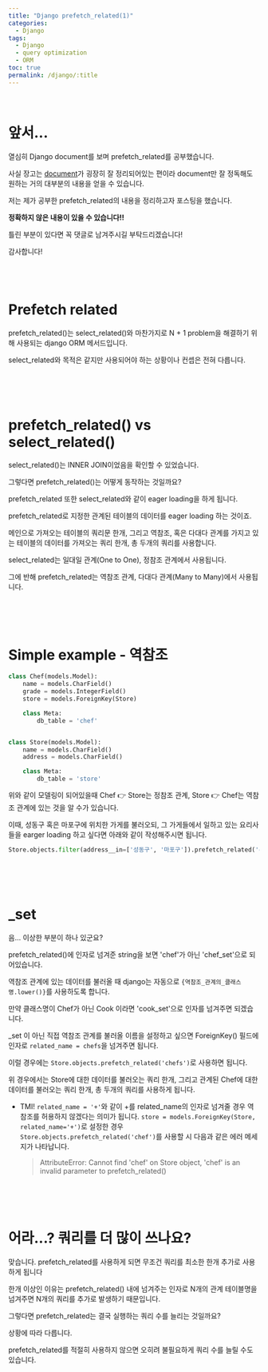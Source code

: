 ```yaml
---
title: "Django prefetch_related(1)"
categories:
  - Django
tags:
  - Django
  - query optimization
  - ORM
toc: true
permalink: /django/:title
---
```

<br>

# 앞서...

열심히 Django document를 보며 prefetch_related를 공부했습니다.

사실 장고는 [document](https://docs.djangoproject.com/en/3.2/ref/models/querysets/#prefetch-related)가 굉장히 잘 정리되어있는
편이라 document만 잘 정독해도 원하는 거의 대부분의 내용을 얻을 수 있습니다.

저는 제가 공부한 prefetch_related의 내용을 정리하고자 포스팅을 했습니다.

**정확하지 않은 내용이 있을 수 있습니다!!**

틀린 부분이 있다면 꼭 댓글로 남겨주시길 부탁드리겠습니다!

감사합니다!
<br>
<br>
<br>
<br>

# Prefetch related

prefetch_related()는 select_related()와 마찬가지로 N + 1 problem을 해결하기 위해 사용되는 django ORM 메서드입니다.

select_related와 목적은 같지만 사용되어야 하는 상황이나 컨셉은 전혀 다릅니다.

<br>
<br>
<br>

# prefetch_related() vs select_related()

select_related()는 INNER JOIN이었음을 확인할 수 있었습니다.

그렇다면 prefetch_related()는 어떻게 동작하는 것일까요?

prefetch_related 또한 select_related와 같이 eager loading을 하게 됩니다.

prefetch_related로 지정한 관계된 테이블의 데이터를 eager loading 하는 것이죠.

메인으로 가져오는 테이블의 쿼리문 한개, 그리고 역참조, 혹은 다대다 관계를 가지고 있는 테이블의 데이터를 가져오는 쿼리 한개, 총 두개의 쿼리를 사용합니다.

select_related는 일대일 관계(One to One), 정참조 관계에서 사용됩니다.

그에 반해 prefetch_related는 역참조 관계, 다대다 관계(Many to Many)에서 사용됩니다.

<br>
<br>
<br>

# Simple example - 역참조

```python
class Chef(models.Model):
    name = models.CharField()
    grade = models.IntegerField()
    store = models.ForeignKey(Store)

    class Meta:
        db_table = 'chef'


class Store(models.Model):
    name = models.CharField()
    address = models.CharField()

    class Meta:
        db_table = 'store'
```

위와 같이 모델링이 되어있을때 Chef 👉 Store는 정참조 관계, Store 👉 Chef는 역참조 관계에 있는 것을 알 수가 있습니다.

이때, 성동구 혹은 마포구에 위치한 가게를 불러오되, 그 가게들에서 일하고 있는 요리사들을 earger loading 하고 싶다면 아래와 같이 작성해주시면 됩니다.

```python
Store.objects.filter(address__in=['성동구', '마포구']).prefetch_related('chef_set')
```
<br>
<br>
<br>

# _set

음... 이상한 부분이 하나 있군요?

prefetch_related()에 인자로 넘겨준 string을 보면 'chef'가 아닌 'chef_set'으로 되어있습니다.

역참조 관계에 있는 데이터를 불러올 때 django는 자동으로 `{역참조_관계의_클래스명.lower()}`를 사용하도록 합니다.

만약 클래스명이 Chef가 아닌 Cook 이라면 'cook_set'으로 인자를 넘겨주면 되겠습니다.

_set 이 아닌 직접 역참조 관계를 불러올 이름을 설정하고 싶으면 ForeignKey() 필드에 인자로 `related_name = chefs`을 넘겨주면 됩니다.

이럴 경우에는 `Store.objects.prefetch_related('chefs')`로 사용하면 됩니다.

위 경우에서는 Store에 대한 데이터를 불러오는 쿼리 한개, 그리고 관계된 Chef에 대한 데이터를 불러오는 쿼리 한개, 총 두개의 쿼리를 사용하게 됩니다.

* TMI! `related_name = '+'`와 같이 +를 related_name의 인자로 넘겨줄 경우 역참조를 허용하지 않겠다는 의미가 됩니다.
  `store = models.ForeignKey(Store, related_name='+')`로 설정한 경우 `Store.objects.prefetch_related('chef')`를 사용할 시 다음과 같은
  에러 메세지가 나타납니다.
  > AttributeError: Cannot find 'chef' on Store object, 'chef' is an invalid parameter to prefetch_related()

<br>
<br>
<br>

# 어라...? 쿼리를 더 많이 쓰나요?

맞습니다. prefetch_related를 사용하게 되면 무조건 쿼리를 최소한 한개 추가로 사용하게 됩니다

한개 이상인 이유는 prefetch_related() 내에 넘겨주는 인자로 N개의 관계 테이블명을 넘겨주면 N개의 쿼리를 추가로 발생하기 때문입니다.

그렇다면 prefetch_related는 결국 실행하는 쿼리 수를 늘리는 것일까요?

상황에 따라 다릅니다.

prefetch_related를 적절히 사용하지 않으면 오히려 불필요하게 쿼리 수를 늘릴 수도 있습니다.